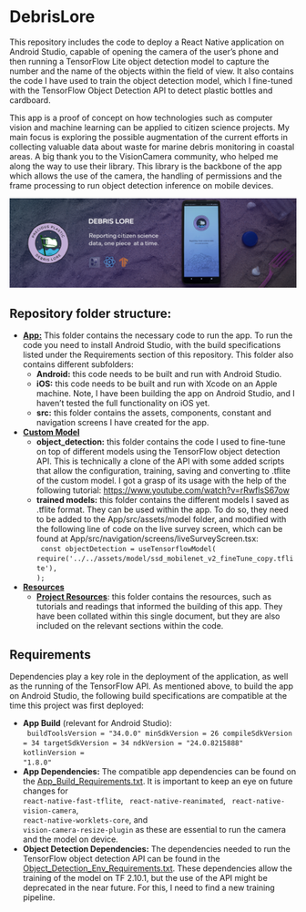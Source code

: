 # DebrisLore
This repository includes the code to deploy a React Native application on Android Studio, capable of opening the camera of the user’s phone and then running a TensorFlow Lite object detection model to capture the number and the name of the objects within the field of view. It also contains the code I have used to train the object detection model, which I fine-tuned with the TensorFlow Object Detection API to detect plastic bottles and cardboard. <br/>

This app is a proof of concept on how technologies such as computer vision and machine learning can be applied to citizen science projects. My main focus is exploring the possible augmentation of the current efforts in collecting valuable data about waste for marine debris monitoring in coastal areas. 
A big thank you to the VisionCamera community, who helped me along the way to use their library. This library is the backbone of the app which allows the use of the camera,  the handling of permissions and the frame processing to run object detection inference on mobile devices.

![Github project support asset](https://github.com/DianaMGalindo/DebrisLore/blob/main/Resources/Github_support_asset_v3.png)<br/>

## Repository folder structure: 
-	[**App:**](https://github.com/DianaMGalindo/DebrisLore/tree/main/App) 
This folder contains the necessary code to run the app. To run the code you need to install Android Studio, with the build specifications listed under the Requirements section of this repository. This folder also contains different subfolders: 
    - **Android:** this code needs to be built and run with Android Studio.
    - **iOS:** this code needs to be built and run with Xcode on an Apple machine. Note, I have been building the app on Android Studio, and I haven’t tested the full functionality on iOS yet.
    -	**src:** this folder contains the assets, components, constant and navigation screens I have created for the app.
- [**Custom Model**](https://github.com/DianaMGalindo/DebrisLore/tree/main/Custom%20Model)
    - **object_detection:** this folder contains the code I used to fine-tune on top of different models using the TensorFlow object detection API. This is technically a clone of the API with some added scripts that allow the configuration, training, saving and converting to .tflite of the custom model. I got a grasp of its usage with the help of the following tutorial: https://www.youtube.com/watch?v=rRwflsS67ow 
    - **trained models:** this folder contains the different models I saved as .tflite format. They can be used within the app. To do so, they need to be added to the App/src/assets/model folder, and modified with the following line of code on the live survey screen, which can be found at App/src/navigation/screens/liveSurveyScreen.tsx:
   <br/><code> const objectDetection = useTensorflowModel(
   require('../../assets/model/ssd_mobilenet_v2_fineTune_copy.tflite'),
  );</code>
-	[**Resources**](https://github.com/DianaMGalindo/DebrisLore/tree/main/Resources)
    - [**Project Resources**](https://github.com/DianaMGalindo/DebrisLore/blob/main/Resources/Project%20Resources.md): this folder contains the resources, such as tutorials and readings that informed the building of this app. They have been collated within this single document, but they are also included on the relevant sections within the code.
## Requirements
Dependencies play a key role in the deployment of the application, as well as the running of the TensorFlow API. 
As mentioned above, to build the app on Android Studio, the following build specifications are compatible at the time this project was first deployed: 
-	**App Build** (relevant for Android Studio):<br/>
<code> buildToolsVersion = "34.0.0"
        minSdkVersion = 26
        compileSdkVersion = 34
        targetSdkVersion = 34
        ndkVersion = "24.0.8215888"
        kotlinVersion = "1.8.0"  </code>
-	**App Dependencies:** The compatible app dependencies can be found on the  [App_Build_Requirements.txt](https://github.com/DianaMGalindo/DebrisLore/blob/main/Resources/App_Build_Requirements.txt). It is important to keep an eye on future changes for <code> react-native-fast-tflite</code>, <code> react-native-reanimated</code>, <code> react-native-vision-camera</code>, <code> react-native-worklets-core</code>, and <code> vision-camera-resize-plugin</code> as these are essential to run the camera and the model on device.
-	**Object Detection Dependencies:** The dependencies needed to run the TensorFlow object detection API can be found in the [Object_Detection_Env_Requirements.txt](https://github.com/DianaMGalindo/DebrisLore/blob/main/Resources/Object_Detection_Env_Requirements.txt). These dependencies allow the training of the model on TF 2.10.1, but the use of the API might be deprecated in the near future. For this, I need to find a new training pipeline.



